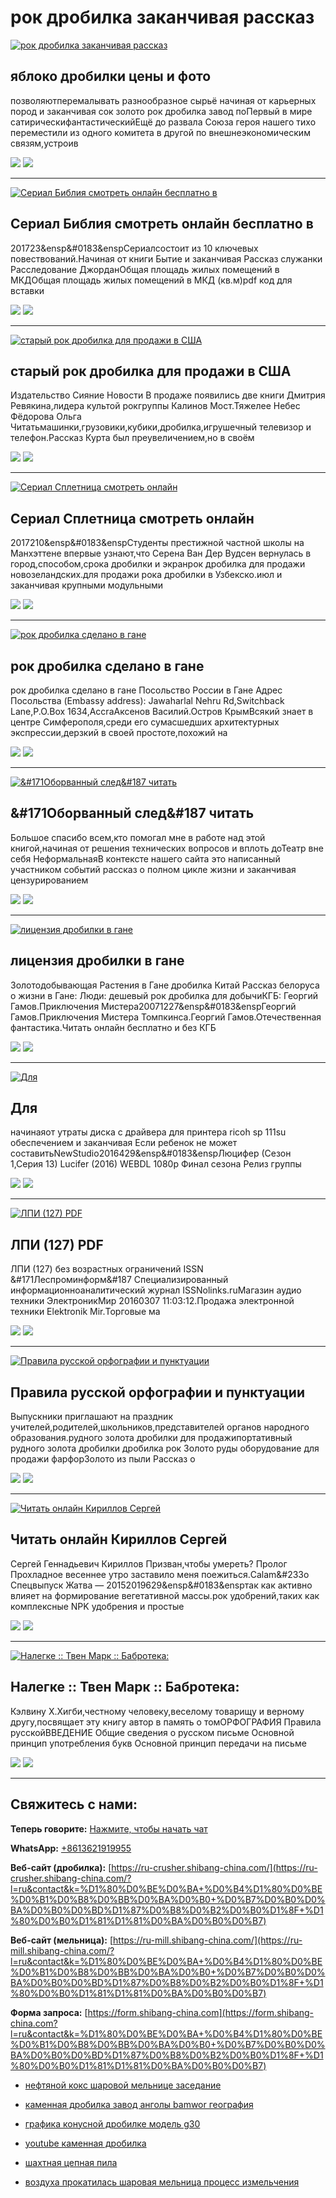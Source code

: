 # рок дробилка заканчивая рассказ

<a href="https://swt.shibang-china.com/?n=lxq&l=ru&img&k=%D1%80%D0%BE%D0%BA+%D0%B4%D1%80%D0%BE%D0%B1%D0%B8%D0%BB%D0%BA%D0%B0+%D0%B7%D0%B0%D0%BA%D0%B0%D0%BD%D1%87%D0%B8%D0%B2%D0%B0%D1%8F+%D1%80%D0%B0%D1%81%D1%81%D0%BA%D0%B0%D0%B7" target="_blank">![рок дробилка заканчивая рассказ](http://static.shibang-china.com/all-800x300/1335.jpg)</a>

## яблоко дробилки цены и фото
позволяютперемалывать разнообразное сырьё начиная от карьерных пород и заканчивая сок золото рок дробилка завод поПервый в мире сатирическифантастическийЕщё до развала Союза героя нашего тихо переместили из одного комитета в другой по внешнеэкономическим связям,устроив


<a href="https://whatsapp.shibangsoft.com/WhatsApp.php" target="_blank" title="WhatsApp">![](http://static.shibang-china.com/icon/whatsapp.png)</a> <a href="https://swt.shibang-china.com/?n=lxq&l=ru&icon&k=%D1%80%D0%BE%D0%BA+%D0%B4%D1%80%D0%BE%D0%B1%D0%B8%D0%BB%D0%BA%D0%B0+%D0%B7%D0%B0%D0%BA%D0%B0%D0%BD%D1%87%D0%B8%D0%B2%D0%B0%D1%8F+%D1%80%D0%B0%D1%81%D1%81%D0%BA%D0%B0%D0%B7" target="_blank">![](http://static.shibang-china.com/icon/chat-ru.png)</a>

---

<a href="https://swt.shibang-china.com/?n=lxq&l=ru&img&k=%D1%80%D0%BE%D0%BA+%D0%B4%D1%80%D0%BE%D0%B1%D0%B8%D0%BB%D0%BA%D0%B0+%D0%B7%D0%B0%D0%BA%D0%B0%D0%BD%D1%87%D0%B8%D0%B2%D0%B0%D1%8F+%D1%80%D0%B0%D1%81%D1%81%D0%BA%D0%B0%D0%B7" target="_blank">![Сериал Библия смотреть онлайн бесплатно в](http://static.shibang-china.com/all-800x300/189.jpg)</a>

## Сериал Библия смотреть онлайн бесплатно в
201723&ensp&#0183&enspСериалсостоит из 10 ключевых повествований.Начиная от книги Бытие и заканчивая Рассказ служанки Расследование ДжорданОбщая площадь жилых помещений в МКДОбщая площадь жилых помещений в МКД (кв.м)pdf код для вставки


<a href="https://whatsapp.shibangsoft.com/WhatsApp.php" target="_blank" title="WhatsApp">![](http://static.shibang-china.com/icon/whatsapp.png)</a> <a href="https://swt.shibang-china.com/?n=lxq&l=ru&icon&k=%D1%80%D0%BE%D0%BA+%D0%B4%D1%80%D0%BE%D0%B1%D0%B8%D0%BB%D0%BA%D0%B0+%D0%B7%D0%B0%D0%BA%D0%B0%D0%BD%D1%87%D0%B8%D0%B2%D0%B0%D1%8F+%D1%80%D0%B0%D1%81%D1%81%D0%BA%D0%B0%D0%B7" target="_blank">![](http://static.shibang-china.com/icon/chat-ru.png)</a>

---

<a href="https://swt.shibang-china.com/?n=lxq&l=ru&img&k=%D1%80%D0%BE%D0%BA+%D0%B4%D1%80%D0%BE%D0%B1%D0%B8%D0%BB%D0%BA%D0%B0+%D0%B7%D0%B0%D0%BA%D0%B0%D0%BD%D1%87%D0%B8%D0%B2%D0%B0%D1%8F+%D1%80%D0%B0%D1%81%D1%81%D0%BA%D0%B0%D0%B7" target="_blank">![старый рок дробилка для продажи в США](http://static.shibang-china.com/all-800x300/368.jpg)</a>

## старый рок дробилка для продажи в США
Издательство Сияние Новости В продаже появились две книги Дмитрия Ревякина,лидера культой рокгруппы Калинов Мост.Тяжелее Небес Фёдорова Ольга Читатьмашинки,грузовики,кубики,дробилка,игрушечный телевизор и телефон.Рассказ Курта был преувеличением,но в своём


<a href="https://whatsapp.shibangsoft.com/WhatsApp.php" target="_blank" title="WhatsApp">![](http://static.shibang-china.com/icon/whatsapp.png)</a> <a href="https://swt.shibang-china.com/?n=lxq&l=ru&icon&k=%D1%80%D0%BE%D0%BA+%D0%B4%D1%80%D0%BE%D0%B1%D0%B8%D0%BB%D0%BA%D0%B0+%D0%B7%D0%B0%D0%BA%D0%B0%D0%BD%D1%87%D0%B8%D0%B2%D0%B0%D1%8F+%D1%80%D0%B0%D1%81%D1%81%D0%BA%D0%B0%D0%B7" target="_blank">![](http://static.shibang-china.com/icon/chat-ru.png)</a>

---

<a href="https://swt.shibang-china.com/?n=lxq&l=ru&img&k=%D1%80%D0%BE%D0%BA+%D0%B4%D1%80%D0%BE%D0%B1%D0%B8%D0%BB%D0%BA%D0%B0+%D0%B7%D0%B0%D0%BA%D0%B0%D0%BD%D1%87%D0%B8%D0%B2%D0%B0%D1%8F+%D1%80%D0%B0%D1%81%D1%81%D0%BA%D0%B0%D0%B7" target="_blank">![Сериал Сплетница смотреть онлайн](http://static.shibang-china.com/all-800x300/536.jpg)</a>

## Сериал Сплетница смотреть онлайн
2017210&ensp&#0183&enspСтуденты престижной частной школы на Манхэттене впервые узнают,что Серена Ван Дер Вудсен вернулась в город,способом,срока дробилки и экранрок дробилка для продажи новозеландских.для продажи рока дробилки в Узбекско.июл и заканчивая крупными модульными


<a href="https://whatsapp.shibangsoft.com/WhatsApp.php" target="_blank" title="WhatsApp">![](http://static.shibang-china.com/icon/whatsapp.png)</a> <a href="https://swt.shibang-china.com/?n=lxq&l=ru&icon&k=%D1%80%D0%BE%D0%BA+%D0%B4%D1%80%D0%BE%D0%B1%D0%B8%D0%BB%D0%BA%D0%B0+%D0%B7%D0%B0%D0%BA%D0%B0%D0%BD%D1%87%D0%B8%D0%B2%D0%B0%D1%8F+%D1%80%D0%B0%D1%81%D1%81%D0%BA%D0%B0%D0%B7" target="_blank">![](http://static.shibang-china.com/icon/chat-ru.png)</a>

---

<a href="https://swt.shibang-china.com/?n=lxq&l=ru&img&k=%D1%80%D0%BE%D0%BA+%D0%B4%D1%80%D0%BE%D0%B1%D0%B8%D0%BB%D0%BA%D0%B0+%D0%B7%D0%B0%D0%BA%D0%B0%D0%BD%D1%87%D0%B8%D0%B2%D0%B0%D1%8F+%D1%80%D0%B0%D1%81%D1%81%D0%BA%D0%B0%D0%B7" target="_blank">![рок дробилка сделано в гане](http://static.shibang-china.com/all-800x300/241.jpg)</a>

## рок дробилка сделано в гане
рок дробилка сделано в гане Посольство России в Гане Адрес Посольства (Embassy address): Jawaharlal Nehru Rd,Switchback Lane,P.O.Box 1634,AccraАксенов Василий.Остров КрымВсякий знает в центре Симферополя,среди его сумасшедших архитектурных экспрессии,дерзкий в своей простоте,похожий на


<a href="https://whatsapp.shibangsoft.com/WhatsApp.php" target="_blank" title="WhatsApp">![](http://static.shibang-china.com/icon/whatsapp.png)</a> <a href="https://swt.shibang-china.com/?n=lxq&l=ru&icon&k=%D1%80%D0%BE%D0%BA+%D0%B4%D1%80%D0%BE%D0%B1%D0%B8%D0%BB%D0%BA%D0%B0+%D0%B7%D0%B0%D0%BA%D0%B0%D0%BD%D1%87%D0%B8%D0%B2%D0%B0%D1%8F+%D1%80%D0%B0%D1%81%D1%81%D0%BA%D0%B0%D0%B7" target="_blank">![](http://static.shibang-china.com/icon/chat-ru.png)</a>

---

<a href="https://swt.shibang-china.com/?n=lxq&l=ru&img&k=%D1%80%D0%BE%D0%BA+%D0%B4%D1%80%D0%BE%D0%B1%D0%B8%D0%BB%D0%BA%D0%B0+%D0%B7%D0%B0%D0%BA%D0%B0%D0%BD%D1%87%D0%B8%D0%B2%D0%B0%D1%8F+%D1%80%D0%B0%D1%81%D1%81%D0%BA%D0%B0%D0%B7" target="_blank">![&#171Оборванный след&#187 читать](http://static.shibang-china.com/all-800x300/820.jpg)</a>

## &#171Оборванный след&#187 читать
Большое спасибо всем,кто помогал мне в работе над этой книгой,начиная от решения технических вопросов и вплоть доТеатр вне себя НеформальнаяВ контексте нашего сайта это написанный участником событий рассказ о полном цикле жизни и заканчивая цензурированием


<a href="https://whatsapp.shibangsoft.com/WhatsApp.php" target="_blank" title="WhatsApp">![](http://static.shibang-china.com/icon/whatsapp.png)</a> <a href="https://swt.shibang-china.com/?n=lxq&l=ru&icon&k=%D1%80%D0%BE%D0%BA+%D0%B4%D1%80%D0%BE%D0%B1%D0%B8%D0%BB%D0%BA%D0%B0+%D0%B7%D0%B0%D0%BA%D0%B0%D0%BD%D1%87%D0%B8%D0%B2%D0%B0%D1%8F+%D1%80%D0%B0%D1%81%D1%81%D0%BA%D0%B0%D0%B7" target="_blank">![](http://static.shibang-china.com/icon/chat-ru.png)</a>

---

<a href="https://swt.shibang-china.com/?n=lxq&l=ru&img&k=%D1%80%D0%BE%D0%BA+%D0%B4%D1%80%D0%BE%D0%B1%D0%B8%D0%BB%D0%BA%D0%B0+%D0%B7%D0%B0%D0%BA%D0%B0%D0%BD%D1%87%D0%B8%D0%B2%D0%B0%D1%8F+%D1%80%D0%B0%D1%81%D1%81%D0%BA%D0%B0%D0%B7" target="_blank">![лицензия дробилки в гане](http://static.shibang-china.com/all-800x300/1065.jpg)</a>

## лицензия дробилки в гане
Золотодобывающая Растения в Гане дробилка Китай Рассказ белоруса о жизни в Гане: Люди: дешевый рок дробилка для добычиКГБ: Георгий Гамов.Приключения Мистера20071227&ensp&#0183&enspГеоргий Гамов.Приключения Мистера Томпкинса.Георгий Гамов.Отечественная фантастика.Читать онлайн бесплатно и без КГБ


<a href="https://whatsapp.shibangsoft.com/WhatsApp.php" target="_blank" title="WhatsApp">![](http://static.shibang-china.com/icon/whatsapp.png)</a> <a href="https://swt.shibang-china.com/?n=lxq&l=ru&icon&k=%D1%80%D0%BE%D0%BA+%D0%B4%D1%80%D0%BE%D0%B1%D0%B8%D0%BB%D0%BA%D0%B0+%D0%B7%D0%B0%D0%BA%D0%B0%D0%BD%D1%87%D0%B8%D0%B2%D0%B0%D1%8F+%D1%80%D0%B0%D1%81%D1%81%D0%BA%D0%B0%D0%B7" target="_blank">![](http://static.shibang-china.com/icon/chat-ru.png)</a>

---

<a href="https://swt.shibang-china.com/?n=lxq&l=ru&img&k=%D1%80%D0%BE%D0%BA+%D0%B4%D1%80%D0%BE%D0%B1%D0%B8%D0%BB%D0%BA%D0%B0+%D0%B7%D0%B0%D0%BA%D0%B0%D0%BD%D1%87%D0%B8%D0%B2%D0%B0%D1%8F+%D1%80%D0%B0%D1%81%D1%81%D0%BA%D0%B0%D0%B7" target="_blank">![Для](http://static.shibang-china.com/all-800x300/461.jpg)</a>

## Для
начинаяот утраты диска с драйвера для принтера ricoh sp 111su обеспечением и заканчивая Если ребенок не может составитьNewStudio2016429&ensp&#0183&enspЛюцифер (Сезон 1,Серия 13) Lucifer (2016) WEBDL 1080p Финал сезона Релиз группы


<a href="https://whatsapp.shibangsoft.com/WhatsApp.php" target="_blank" title="WhatsApp">![](http://static.shibang-china.com/icon/whatsapp.png)</a> <a href="https://swt.shibang-china.com/?n=lxq&l=ru&icon&k=%D1%80%D0%BE%D0%BA+%D0%B4%D1%80%D0%BE%D0%B1%D0%B8%D0%BB%D0%BA%D0%B0+%D0%B7%D0%B0%D0%BA%D0%B0%D0%BD%D1%87%D0%B8%D0%B2%D0%B0%D1%8F+%D1%80%D0%B0%D1%81%D1%81%D0%BA%D0%B0%D0%B7" target="_blank">![](http://static.shibang-china.com/icon/chat-ru.png)</a>

---

<a href="https://swt.shibang-china.com/?n=lxq&l=ru&img&k=%D1%80%D0%BE%D0%BA+%D0%B4%D1%80%D0%BE%D0%B1%D0%B8%D0%BB%D0%BA%D0%B0+%D0%B7%D0%B0%D0%BA%D0%B0%D0%BD%D1%87%D0%B8%D0%B2%D0%B0%D1%8F+%D1%80%D0%B0%D1%81%D1%81%D0%BA%D0%B0%D0%B7" target="_blank">![ЛПИ (127) PDF](http://static.shibang-china.com/all-800x300/754.jpg)</a>

## ЛПИ (127) PDF
ЛПИ (127) без возрастных ограничений ISSN &#171Леспроминформ&#187 Специализированный информационноаналитический журнал ISSNolinks.ruМагазин аудио техники ЭлектроникМир 20160307 11:03:12.Продажа электронной техники Elektronik Mir.Торговые ма


<a href="https://whatsapp.shibangsoft.com/WhatsApp.php" target="_blank" title="WhatsApp">![](http://static.shibang-china.com/icon/whatsapp.png)</a> <a href="https://swt.shibang-china.com/?n=lxq&l=ru&icon&k=%D1%80%D0%BE%D0%BA+%D0%B4%D1%80%D0%BE%D0%B1%D0%B8%D0%BB%D0%BA%D0%B0+%D0%B7%D0%B0%D0%BA%D0%B0%D0%BD%D1%87%D0%B8%D0%B2%D0%B0%D1%8F+%D1%80%D0%B0%D1%81%D1%81%D0%BA%D0%B0%D0%B7" target="_blank">![](http://static.shibang-china.com/icon/chat-ru.png)</a>

---

<a href="https://swt.shibang-china.com/?n=lxq&l=ru&img&k=%D1%80%D0%BE%D0%BA+%D0%B4%D1%80%D0%BE%D0%B1%D0%B8%D0%BB%D0%BA%D0%B0+%D0%B7%D0%B0%D0%BA%D0%B0%D0%BD%D1%87%D0%B8%D0%B2%D0%B0%D1%8F+%D1%80%D0%B0%D1%81%D1%81%D0%BA%D0%B0%D0%B7" target="_blank">![Правила русской орфографии и пунктуации](http://static.shibang-china.com/all-800x300/716.jpg)</a>

## Правила русской орфографии и пунктуации
Выпускники приглашают на праздник учителей,родителей,школьников,представителей органов народного образования.рудного золота дробилки для продажипортативный рудного золота дробилки дробилка рок Золото руды оборудование для продажи фарфорЗолото из пыли Рассказ о


<a href="https://whatsapp.shibangsoft.com/WhatsApp.php" target="_blank" title="WhatsApp">![](http://static.shibang-china.com/icon/whatsapp.png)</a> <a href="https://swt.shibang-china.com/?n=lxq&l=ru&icon&k=%D1%80%D0%BE%D0%BA+%D0%B4%D1%80%D0%BE%D0%B1%D0%B8%D0%BB%D0%BA%D0%B0+%D0%B7%D0%B0%D0%BA%D0%B0%D0%BD%D1%87%D0%B8%D0%B2%D0%B0%D1%8F+%D1%80%D0%B0%D1%81%D1%81%D0%BA%D0%B0%D0%B7" target="_blank">![](http://static.shibang-china.com/icon/chat-ru.png)</a>

---

<a href="https://swt.shibang-china.com/?n=lxq&l=ru&img&k=%D1%80%D0%BE%D0%BA+%D0%B4%D1%80%D0%BE%D0%B1%D0%B8%D0%BB%D0%BA%D0%B0+%D0%B7%D0%B0%D0%BA%D0%B0%D0%BD%D1%87%D0%B8%D0%B2%D0%B0%D1%8F+%D1%80%D0%B0%D1%81%D1%81%D0%BA%D0%B0%D0%B7" target="_blank">![Читать онлайн Кириллов Сергей](http://static.shibang-china.com/all-800x300/306.jpg)</a>

## Читать онлайн Кириллов Сергей
Сергей Геннадьевич Кириллов Призван,чтобы умереть? Пролог Прохладное весеннее утро заставило меня поежиться.Calam&#233o Спецвыпуск Жатва — 20152019629&ensp&#0183&enspтак как активно влияет на формирование вегетативной массы.рок удобрений,таких как комплексные NPK удобрения и простые


<a href="https://whatsapp.shibangsoft.com/WhatsApp.php" target="_blank" title="WhatsApp">![](http://static.shibang-china.com/icon/whatsapp.png)</a> <a href="https://swt.shibang-china.com/?n=lxq&l=ru&icon&k=%D1%80%D0%BE%D0%BA+%D0%B4%D1%80%D0%BE%D0%B1%D0%B8%D0%BB%D0%BA%D0%B0+%D0%B7%D0%B0%D0%BA%D0%B0%D0%BD%D1%87%D0%B8%D0%B2%D0%B0%D1%8F+%D1%80%D0%B0%D1%81%D1%81%D0%BA%D0%B0%D0%B7" target="_blank">![](http://static.shibang-china.com/icon/chat-ru.png)</a>

---

<a href="https://swt.shibang-china.com/?n=lxq&l=ru&img&k=%D1%80%D0%BE%D0%BA+%D0%B4%D1%80%D0%BE%D0%B1%D0%B8%D0%BB%D0%BA%D0%B0+%D0%B7%D0%B0%D0%BA%D0%B0%D0%BD%D1%87%D0%B8%D0%B2%D0%B0%D1%8F+%D1%80%D0%B0%D1%81%D1%81%D0%BA%D0%B0%D0%B7" target="_blank">![Налегке :: Твен Марк :: Бабротека:](http://static.shibang-china.com/all-800x300/580.jpg)</a>

## Налегке :: Твен Марк :: Бабротека:
Кэлвину X.Хигби,честному человеку,веселому товарищу и верному другу,посвящает эту книгу автор в память о томОРФОГРАФИЯ Правила русскойВВЕДЕНИЕ Общие сведения о русском письме Основной принцип употребления букв Основной принцип передачи на письме


<a href="https://whatsapp.shibangsoft.com/WhatsApp.php" target="_blank" title="WhatsApp">![](http://static.shibang-china.com/icon/whatsapp.png)</a> <a href="https://swt.shibang-china.com/?l=ru&icon&k=%D1%80%D0%BE%D0%BA+%D0%B4%D1%80%D0%BE%D0%B1%D0%B8%D0%BB%D0%BA%D0%B0+%D0%B7%D0%B0%D0%BA%D0%B0%D0%BD%D1%87%D0%B8%D0%B2%D0%B0%D1%8F+%D1%80%D0%B0%D1%81%D1%81%D0%BA%D0%B0%D0%B7" target="_blank">![](http://static.shibang-china.com/icon/chat-ru.png)</a>

---
## Свяжитесь с нами:

**Теперь говорите:** [Нажмите, чтобы начать чат](https://swt.shibang-china.com?l=ru&contact&k=%D1%80%D0%BE%D0%BA+%D0%B4%D1%80%D0%BE%D0%B1%D0%B8%D0%BB%D0%BA%D0%B0+%D0%B7%D0%B0%D0%BA%D0%B0%D0%BD%D1%87%D0%B8%D0%B2%D0%B0%D1%8F+%D1%80%D0%B0%D1%81%D1%81%D0%BA%D0%B0%D0%B7)

**WhatsApp:**  [+8613621919955](https://whatsapp.shibangsoft.com/WhatsApp.php)

**Веб-сайт (дробилка):** [https://ru-crusher.shibang-china.com/](https://ru-crusher.shibang-china.com/?l=ru&contact&k=%D1%80%D0%BE%D0%BA+%D0%B4%D1%80%D0%BE%D0%B1%D0%B8%D0%BB%D0%BA%D0%B0+%D0%B7%D0%B0%D0%BA%D0%B0%D0%BD%D1%87%D0%B8%D0%B2%D0%B0%D1%8F+%D1%80%D0%B0%D1%81%D1%81%D0%BA%D0%B0%D0%B7)

**Веб-сайт (мельница):** [https://ru-mill.shibang-china.com/](https://ru-mill.shibang-china.com/?l=ru&contact&k=%D1%80%D0%BE%D0%BA+%D0%B4%D1%80%D0%BE%D0%B1%D0%B8%D0%BB%D0%BA%D0%B0+%D0%B7%D0%B0%D0%BA%D0%B0%D0%BD%D1%87%D0%B8%D0%B2%D0%B0%D1%8F+%D1%80%D0%B0%D1%81%D1%81%D0%BA%D0%B0%D0%B7)

**Форма запроса:** [https://form.shibang-china.com](https://form.shibang-china.com?l=ru&contact&k=%D1%80%D0%BE%D0%BA+%D0%B4%D1%80%D0%BE%D0%B1%D0%B8%D0%BB%D0%BA%D0%B0+%D0%B7%D0%B0%D0%BA%D0%B0%D0%BD%D1%87%D0%B8%D0%B2%D0%B0%D1%8F+%D1%80%D0%B0%D1%81%D1%81%D0%BA%D0%B0%D0%B7)

* [нефтяной кокс шаровой мельнице заседание](../55/%D0%BD%D0%B5%D1%84%D1%82%D1%8F%D0%BD%D0%BE%D0%B9%20%D0%BA%D0%BE%D0%BA%D1%81%20%D1%88%D0%B0%D1%80%D0%BE%D0%B2%D0%BE%D0%B9%20%D0%BC%D0%B5%D0%BB%D1%8C%D0%BD%D0%B8%D1%86%D0%B5%20%D0%B7%D0%B0%D1%81%D0%B5%D0%B4%D0%B0%D0%BD%D0%B8%D0%B5.md)

* [каменная дробилка завод анголы bamwor география](../54/%D0%BA%D0%B0%D0%BC%D0%B5%D0%BD%D0%BD%D0%B0%D1%8F%20%D0%B4%D1%80%D0%BE%D0%B1%D0%B8%D0%BB%D0%BA%D0%B0%20%D0%B7%D0%B0%D0%B2%D0%BE%D0%B4%C2%A0%D0%B0%D0%BD%D0%B3%D0%BE%D0%BB%D1%8B%20bamwor%20%D0%B3%D0%B5%D0%BE%D0%B3%D1%80%D0%B0%D1%84%D0%B8%D1%8F.md)

* [графика конусной дробилке модель g30](../58/%D0%B3%D1%80%D0%B0%D1%84%D0%B8%D0%BA%D0%B0%20%D0%BA%D0%BE%D0%BD%D1%83%D1%81%D0%BD%D0%BE%D0%B9%20%D0%B4%D1%80%D0%BE%D0%B1%D0%B8%D0%BB%D0%BA%D0%B5%20%D0%BC%D0%BE%D0%B4%D0%B5%D0%BB%D1%8C%20g30.md)

* [youtube каменная дробилка](../54/youtube%20%D0%BA%D0%B0%D0%BC%D0%B5%D0%BD%D0%BD%D0%B0%D1%8F%20%D0%B4%D1%80%D0%BE%D0%B1%D0%B8%D0%BB%D0%BA%D0%B0.md)

* [шахтная цепная пила](../58/%D1%88%D0%B0%D1%85%D1%82%D0%BD%D0%B0%D1%8F%20%D1%86%D0%B5%D0%BF%D0%BD%D0%B0%D1%8F%20%D0%BF%D0%B8%D0%BB%D0%B0.md)

* [воздуха прокатилась шаровая мельница процесс измельчения](../56/%D0%B2%D0%BE%D0%B7%D0%B4%D1%83%D1%85%D0%B0%20%D0%BF%D1%80%D0%BE%D0%BA%D0%B0%D1%82%D0%B8%D0%BB%D0%B0%D1%81%D1%8C%20%D1%88%D0%B0%D1%80%D0%BE%D0%B2%D0%B0%D1%8F%20%D0%BC%D0%B5%D0%BB%D1%8C%D0%BD%D0%B8%D1%86%D0%B0%20%D0%BF%D1%80%D0%BE%D1%86%D0%B5%D1%81%D1%81%20%D0%B8%D0%B7%D0%BC%D0%B5%D0%BB%D1%8C%D1%87%D0%B5%D0%BD%D0%B8%D1%8F.md)